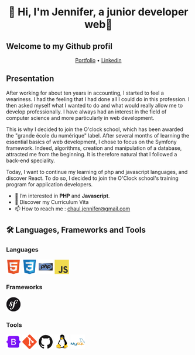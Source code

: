  
<!---![](https://komarev.com/ghpvc/?username=jenniferchaul&color=1a1b27)--->

<!---
jenniferchaul/jenniferchaul is a ✨ special ✨ repository because its `README.md` (this file) appears on your GitHub profile.
You can click the Preview link to take a look at your changes.
--->


<h1 align="center"> 👋 Hi, I'm Jennifer, a junior developer web👋</hi>


## Welcome to my Github profil

<p align="center">
  <a href="/">Portfolio</a> •
  <a href="https://www.linkedin.com/in/jennifer-chaul">Linkedin</a>
</p>

## Presentation

After working for about ten years in accounting, I started to feel a weariness. I had the feeling that I had done all I could do in this profession. I then asked myself what I wanted to do and what would really allow me to develop professionally. I have always had an interest in the field of computer science and more particularly in web development. 

This is why I decided to join the O'clock school, which has been awarded the "grande école du numérique" label.
After several months of learning the essential basics of web development, I chose to focus on the Symfony framework. Indeed, algorithms, creation and manipulation of a database, attracted me from the beginning. It is therefore natural that I followed a back-end speciality.

Today, I want to continue my learning of php and javascript languages, and discover React.
To do so, I decided to join the O'Clock school's training program for application developers.


- 👀 I’m interested in __PHP__ and __Javascript__.
- 🔖 Discover my Curriculum Vita
- 📫 How to reach me : chaul.jennifer@gmail.com

## :hammer_and_wrench: Languages, Frameworks and Tools

### Languages

<div>
  
  <img src="https://github.com/devicons/devicon/blob/master/icons/html5/html5-original.svg" title="html" alt="html" width="40" height="40"/>

  <img src="https://github.com/devicons/devicon/blob/master/icons/css3/css3-original.svg"  title="CSS3" alt="CSS" width="40" height="40"/>
  
  <img src="https://github.com/devicons/devicon/blob/master/icons/php/php-original.svg" title="php" alt="php" width="40" height="40"/>
  
  <img src="https://github.com/devicons/devicon/blob/master/icons/javascript/javascript-original.svg" title="JavaScript" alt="JavaScript" width="40" height="40"/>
  
</div>

### Frameworks

<div>
 
  <img src="https://github.com/devicons/devicon/blob/master/icons/symfony/symfony-original.svg" title="sf" alt="sf" width="40" height="40"/>
  
</div>

### Tools

<div>
  
  <img src="https://github.com/devicons/devicon/blob/master/icons/bootstrap/bootstrap-original.svg" title="Bootstrap" alt="Bootstrap" width="40" height="40"/>
  
  <img src="https://github.com/devicons/devicon/blob/master/icons/git/git-original.svg" title="git" alt="git" width="40" height="40"/>
  
  <img src="https://github.com/devicons/devicon/blob/master/icons/github/github-original.svg" title="github" alt="github" width="40" height="40"/>
  
  <img src="https://github.com/devicons/devicon/blob/master/icons/linux/linux-original.svg" title="linux" alt="linux" width="40" height="40"/>
  
  <img src="https://github.com/devicons/devicon/blob/master/icons/mysql/mysql-original-wordmark.svg" title="mysql" alt="mysql" width="40" height="40"/>
  
</div>



